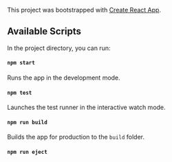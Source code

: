 This project was bootstrapped with [Create React App](https://github.com/facebook/create-react-app).

## Available Scripts

In the project directory, you can run:

#### `npm start`
Runs the app in the development mode.<br>

#### `npm test`
Launches the test runner in the interactive watch mode.<br>

#### `npm run build`
Builds the app for production to the `build` folder.<br>

#### `npm run eject`
